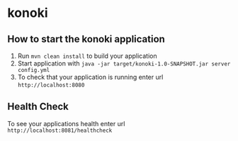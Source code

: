 # konoki

How to start the konoki application
---

1. Run `mvn clean install` to build your application
1. Start application with `java -jar target/konoki-1.0-SNAPSHOT.jar server config.yml`
1. To check that your application is running enter url `http://localhost:8080`

Health Check
---

To see your applications health enter url `http://localhost:8081/healthcheck`
